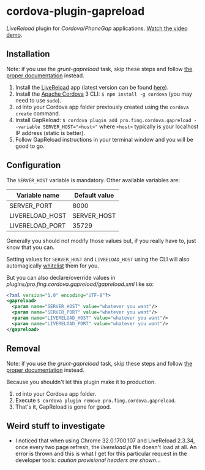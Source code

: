 cordova-plugin-gapreload
========================

*LiveReload* plugin for *Cordova/PhoneGap* applications. [Watch the video demo][demo].

## Installation

Note: if you use the *grunt-gapreload* task, skip these steps and follow [the proper documentation][grunt-gapreload] instead.

1. Install the [LiveReload][LiveReload] app (latest version can be found [here][latest]).
2. Install the [Apache Cordova][Cordova] 3 CLI: `$ npm install -g cordova` (you may need to use `sudo`).
3. `cd` into your Cordova app folder previously created using the `cordova create` command.
4. Install GapReload: `$ cordova plugin add pro.fing.cordova.gapreload --variable SERVER_HOST="<host>"` where `<host>` typically is your localhost IP address (static is better).
5. Follow GapReload instructions in your terminal window and you will be good to go.

## Configuration

The `SERVER_HOST` variable is mandatory. Other available variables are:

| Variable name   | Default value |
|-----------------|---------------|
| SERVER_PORT     | 8000          |
| LIVERELOAD_HOST | SERVER_HOST   |
| LIVERELOAD_PORT | 35729         |

Generally you should not modify those values but, if you really have to, just know that you can.

Setting values for `SERVER_HOST` and `LIVRELOAD_HOST` using the CLI will also automagically [whitelist][whitelist] them for you.

But you can also declare/override values in *plugins/pro.fing.cordova.gapreload/gapreload.xml* like so:

```xml
<?xml version="1.0" encoding="UTF-8"?>
<gapreload>
  <param name="SERVER_HOST" value="whatever you want"/>
  <param name="SERVER_PORT" value="whatever you want"/>
  <param name="LIVERELOAD_HOST" value="whatever you want"/>
  <param name="LIVERELOAD_PORT" value="whatever you want"/>
</gapreload>
```

## Removal

Note: if you use the *grunt-gapreload* task, skip these steps and follow [the proper documentation][grunt-gapreload] instead.

Because you shouldn't let this plugin make it to production.

1. `cd` into your Cordova app folder.
2. Execute `$ cordova plugin remove pro.fing.cordova.gapreload`.
3. That's it, GapReload is gone for good.

## Weird stuff to investigate

- I noticed that when using Chrome 32.0.1700.107 and LiveReload 2.3.34, once every two page refresh, the *livereload.js* file doesn't load at all. An error is thrown and this is what I get for this particular request in the developer tools: *caution provisional headers are shown*...

[grunt-gapreload]: https://github.com/fingerproof/grunt-gapreload
[LiveReload]: http://livereload.com/
[latest]: http://feedback.livereload.com/knowledgebase/articles/67441-how-do-i-start-using-livereload-
[Cordova]: http://cordova.apache.org/docs/en/3.1.0/guide_cli_index.md.html#The%20Command-line%20Interface
[whitelist]: http://cordova.apache.org/docs/en/3.1.0/guide_appdev_whitelist_index.md.html#Whitelist%20Guide
[demo]: https://vimeo.com/81192559
